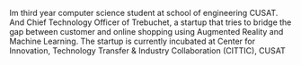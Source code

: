 Im third year computer science student at school of engineering CUSAT. And Chief Technology Officer of Trebuchet, a startup that tries to bridge the gap between customer and online shopping using Augmented Reality and Machine Learning. The startup is currently incubated at Center for Innovation, Technology Transfer & Industry Collaboration (CITTIC), CUSAT